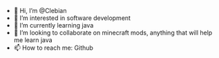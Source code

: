 - 👋 Hi, I’m @Clebian
- 👀 I’m interested in software development
- 🌱 I’m currently learning java
- 💞️ I’m looking to collaborate on minecraft mods, anything that will help me learn java
- 📫 How to reach me: Github

<!---
Clebian/Clebian is a ✨ special ✨ repository because its `README.md` (this file) appears on your GitHub profile.
You can click the Preview link to take a look at your changes.
--->

